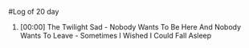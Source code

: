 #Log of 20 day

1. [00:00] The Twilight Sad - Nobody Wants To Be Here And Nobody Wants To Leave - Sometimes I Wished I Could Fall Asleep
